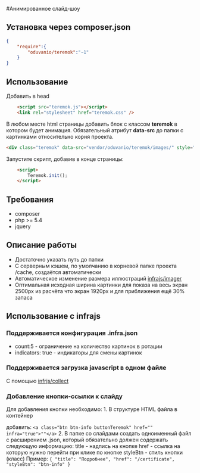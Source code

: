 #Анимированное слайд-шоу

## Установка через composer.json

```json
{
	"require":{
		"oduvanio/teremok":"~1"
	}
}

```

## Использование
Добавить в head
```html
	<script src="teremok.js"></script>
	<link rel="stylesheet" href="teremok.css" />
```
В любом месте html страницы добавить блок с классом **teremok** в котором будет анимация. Обязательный атрибут **data-src** до папки с картинками относительно корня проекта.
```html
<div class="teremok" data-src="vendor/oduvanio/teremok/images/" style="height:400px"></div>
```

Запустите скрипт, добавив в конце страницы:
```html
	<script>
		Teremok.init();
	</script>
```
## Требования
- composer
- php >= 5.4
- jquery

## Описание работы
- Достаточно указать путь до папки
- С серверным кэшем, по умолчанию в корневой папке проекта /cache, создаётся автоматически
- Автоматическое изменение размера иллюстраций [infrajs/imager](http://github.com/infrajs/imager)
- Оптимальная исходная ширина картинки для показа на весь экран 2500px из расчёта что экран 1920px и для приближения ещё 30% запаса

## Использование с infrajs

### Поддерживается конфигурация .infra.json
 - count:5 - ограничение на количество картинок в ротации
 - indicators: true - индикаторы для смены картинок

### Поддерживается загрузка javascript в одном файле 
С помощью [infrjs/collect](http://github.com/infrajs/collect)

### Добавление кнопки-ссылки к слайду
Для добавления кнопки необходимо:
	1. В структуре HTML файла в контейнер <div class="teremok"> добавить:
		```
		<a class="btn btn-info buttonTeremok" href="" infra="true">""</a>
		```
	2. В папке со слайдами создать одноименный файл с расширением .json, который обязательно должен содержать следующую информацию:
		title - надпись на кнопке
		href - ссылка на которую нужно перейти при клике по кнопке
		styleBtn - стиль кнопки (класс)
		Пример:
		```
		{
			"title": "Подробнее",
			"href": "/certificate",
			"styleBtn": "btn-info"
		}
		```
